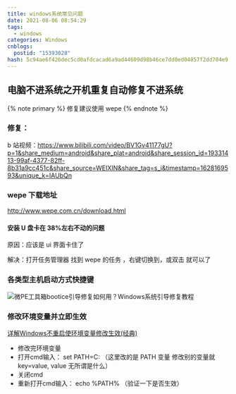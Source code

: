 ```yaml
---
title: windows系统常见问题
date: 2021-08-06 08:54:29
tags:
  - windows
categories: Windows
cnblogs:
  postid: "15393028"
hash: 5c94ae6f426dec5cd0afdcacad6a9ad44609d98b46ce7dd0ed04857f2dd704e9
---
```


## 电脑不进系统之开机重复自动修复不进系统

{% note primary %} 修复建议使用 wepe {% endnote %}

### 修复：

b 站视频：https://www.bilibili.com/video/BV1Gv41177gU?p=1&share_medium=android&share_plat=android&share_session_id=19331413-99af-4377-82ff-8b31a9cc451c&share_source=WEIXIN&share_tag=s_i&timestamp=1628169593&unique_k=IAUbQn

### wepe 下载地址

http://www.wepe.com.cn/download.html

#### 安装 U 盘卡在 38%左右不动的问题

原因：应该是 ui 界面卡住了

解决：打开任务管理器 找到 wepe 的任务 ，右键切换到，或双击 就可以了

### 各类型主机启动方式快捷键

![微PE工具箱bootice引导修复如何用？Windows系统引导修复教程](https://bitbw.top/public/img/my_gallery/%E7%94%B5%E8%84%91%E5%93%81%E7%89%8C%E7%9A%84%E5%BC%80%E6%9C%BA%E7%83%AD%E9%94%AE1-200P31H100463.jpg)

### 修改环境变量并立即生效

[详解Windows不重启使环境变量修改生效(经典)](http://www.wjhsh.net/zht-blog-p-4033951.html)

- 修改完环境变量
- 打开cmd输入： set PATH=C:  （这里改的是 PATH 变量 修改别的变量就 key=value, value 无所谓是什么）
- 关闭cmd
- 重新打开cmd输入： echo %PATH% （验证一下是否生效）